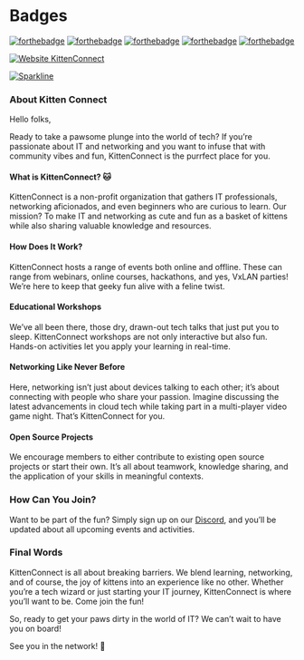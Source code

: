 # Badges

[![forthebadge](https://forthebadge.com/images/badges/0-percent-optimized.svg)](https://forthebadge.com) [![forthebadge](https://forthebadge.com/images/badges/built-with-love.svg)](https://forthebadge.com) [![forthebadge](https://forthebadge.com/images/badges/contains-cat-gifs.svg)](https://forthebadge.com) [![forthebadge](https://forthebadge.com/images/badges/ctrl-c-ctrl-v.svg)](https://forthebadge.com) [![forthebadge](https://forthebadge.com/images/badges/powered-by-energy-drinks.svg)](https://forthebadge.com)

[![Website KittenConnect](https://img.shields.io/website-up-down-green-red/http/kittenconnect.net.svg)](http://kittenconnect.net/) 

[![Sparkline](https://stars.medv.io/Naereen/badges.svg)](https://stars.medv.io/Naereen/badges)


### About Kitten Connect

Hello folks,

Ready to take a pawsome plunge into the world of tech? If you’re passionate about IT and networking and you want to infuse that with community vibes and fun, KittenConnect is the purrfect place for you.

#### What is KittenConnect? 🐱

KittenConnect is a non-profit organization that gathers IT professionals, networking aficionados, and even beginners who are curious to learn. Our mission? To make IT and networking as cute and fun as a basket of kittens while also sharing valuable knowledge and resources.

#### How Does It Work?

KittenConnect hosts a range of events both online and offline. These can range from webinars, online courses, hackathons, and yes, VxLAN parties! We’re here to keep that geeky fun alive with a feline twist.

#### Educational Workshops

We’ve all been there, those dry, drawn-out tech talks that just put you to sleep. KittenConnect workshops are not only interactive but also fun. Hands-on activities let you apply your learning in real-time.

#### Networking Like Never Before

Here, networking isn’t just about devices talking to each other; it’s about connecting with people who share your passion. Imagine discussing the latest advancements in cloud tech while taking part in a multi-player video game night. That’s KittenConnect for you.

#### Open Source Projects

We encourage members to either contribute to existing open source projects or start their own. It’s all about teamwork, knowledge sharing, and the application of your skills in meaningful contexts.

### How Can You Join?

Want to be part of the fun? Simply sign up on our [Discord](https://discord.gg/kittenconnect), and you’ll be updated about all upcoming events and activities.

### Final Words

KittenConnect is all about breaking barriers. We blend learning, networking, and of course, the joy of kittens into an experience like no other. Whether you’re a tech wizard or just starting your IT journey, KittenConnect is where you’ll want to be. Come join the fun!

So, ready to get your paws dirty in the world of IT? We can’t wait to have you on board!

See you in the network! 🚀
